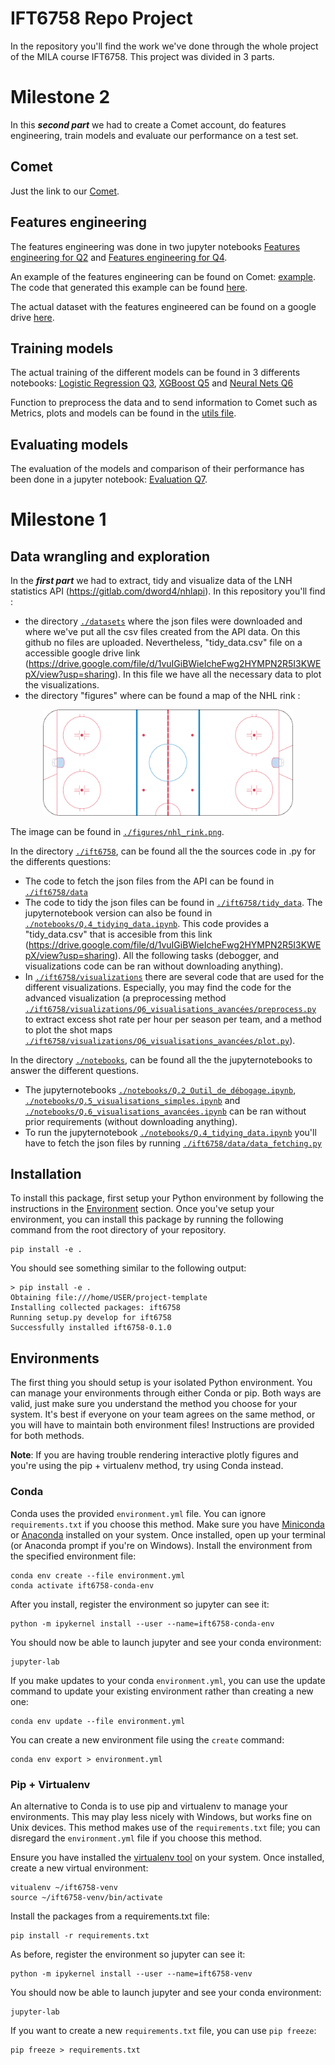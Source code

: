 # IFT6758 Repo Project

In the repository you'll find the work we've done through the whole project of the MILA course IFT6758. This project was divided in 3 parts.
# Milestone 2
In this ***second part*** we had to create a Comet account, do features engineering, train models and evaluate our performance on a test set.

## Comet
Just the link to our [Comet](https://www.comet.com/princesslove/itf-6758-team-4/view/new/panels).

## Features engineering
The features engineering was done in two jupyter notebooks [Features engineering for Q2](./notebooks/Part_2_Q.2.ipynb) and [Features engineering for Q4](./notebooks/Part-2_Q.4-Tidy.ipynb).

An example of the features engineering can be found on Comet: [example](https://www.comet.com/princesslove/itf-6758-team-4/2289a0e68c43462eafc910ef9f356de7?assetId=9d8cd18edbe747748e16edfdaa47d4b8&assetPath=dataframes&experiment-tab=assets). The code that generated this example can be found [here](./ift6758/tidying_data/milestone2_tidying_data.py).

The actual dataset with the features engineered can be found on a google drive [here](https://drive.google.com/file/d/1kM__riNHRPx5GsyuOH3yhiql3OZvwmuP/view?usp=share_link).

## Training models
The actual training of the different models can be found in 3 differents notebooks: [Logistic Regression Q3](./notebooks/Part_2_Q.3.ipynb), [XGBoost Q5](./notebooks/Part_2_Q.5.ipynb) and [Neural Nets Q6](./notebooks/Part_2-Q.6.ipynb)

Function to preprocess the data and to send information to Comet such as Metrics, plots and models can be found in the [utils file](./ift6758/models/utils.py). 

## Evaluating models
The evaluation of the models and comparison of their performance has been done in a jupyter notebook: [Evaluation Q7](./notebooks/Part_2_Q.7.ipynb).

# Milestone 1

## Data wrangling and exploration
In the ***first part*** we had to extract, tidy and visualize data of the LNH statistics API (https://gitlab.com/dword4/nhlapi). In this repository you'll find :

- the directory [`./datasets`](./datasets) where the json files were downloaded and where we've put all the csv files created from the API data. On this github no files are uploaded. Nevertheless, "tidy_data.csv" file on a accessible google drive link (https://drive.google.com/file/d/1vuIGiBWieIcheFwg2HYMPN2R5I3KWEpX/view?usp=sharing). In this file we have all the necessary data to plot the visualizations.
- the directory "figures" where can be found a map of the NHL rink :

<p align="center">
<img src="./figures/nhl_rink.png" alt="NHL Rink is 200ft x 85ft." width="400"/>
<p>

The image can be found in [`./figures/nhl_rink.png`](./figures/nhl_rink.png).
    
In the directory [`./ift6758`](./ift6758), can be found all the the sources code in .py for the differents questions:
    
- The code to fetch the json files from the API can be found in [`./ift6758/data`](./ift6758/data)
- The code to tidy the json files can be found in [`./ift6758/tidy_data`](./ift6758/tidy_data). The jupyternotebook version can also be found in [`./notebooks/Q.4_tidying_data.ipynb`](./notebooks/Q.4_tidying_data.ipynb). This code provides a "tidy_data.csv" that is accesible from this link (https://drive.google.com/file/d/1vuIGiBWieIcheFwg2HYMPN2R5I3KWEpX/view?usp=sharing). All the following tasks (debogger, and visualizations code can be ran without downloading anything).
- In [`./ift6758/visualizations`](./ift6758/visualizations) there are several code that are used for the different visualizations. Especially, you may find the code for the advanced visualization (a preprocessing method [`./ift6758/visualizations/Q6_visualisations_avancées/preprocess.py`](./ift6758/visualizations/Q6_visualisations_avancées/preprocess.py) to extract excess shot rate per hour per season per team, and a method to plot the shot maps [`./ift6758/visualizations/Q6_visualisations_avancées/plot.py`](./ift6758/visualizations/Q6_visualisations_avancées/plot.py)).
    
In the directory [`./notebooks`](./notebooks), can be found all the the jupyternotebooks to answer the different questions. 
- The jupyternotebooks [`./notebooks/Q.2_Outil_de_débogage.ipynb`](./notebooks/Q.2_Outil_de_débogage.ipynb), [`./notebooks/Q.5_visualisations_simples.ipynb`](./notebooks/Q.5_visualisations_simples.ipynb) and [`./notebooks/Q.6_visualisations_avancées.ipynb`](./notebooks/Q.6_visualisations_avancées.ipynb) can be ran without prior requirements (without downloading anything). 
- To run the jupyternotebook  [`./notebooks/Q.4_tidying_data.ipynb`](./notebooks/Q.4_tidying_data.ipynb) you'll have to fetch the json files by running [`./ift6758/data/data_fetching.py`](./ift6758/data/data_fetching.py)


## Installation

To install this package, first setup your Python environment by following the instructions in the [Environment](#environments) section.
Once you've setup your environment, you can install this package by running the following command from the root directory of your repository. 

    pip install -e .

You should see something similar to the following output:

    > pip install -e .
    Obtaining file:///home/USER/project-template
    Installing collected packages: ift6758
    Running setup.py develop for ift6758
    Successfully installed ift6758-0.1.0


## Environments

The first thing you should setup is your isolated Python environment.
You can manage your environments through either Conda or pip.
Both ways are valid, just make sure you understand the method you choose for your system.
It's best if everyone on your team agrees on the same method, or you will have to maintain both environment files!
Instructions are provided for both methods.

**Note**: If you are having trouble rendering interactive plotly figures and you're using the pip + virtualenv method, try using Conda instead.

### Conda 

Conda uses the provided `environment.yml` file.
You can ignore `requirements.txt` if you choose this method.
Make sure you have [Miniconda](https://docs.conda.io/en/latest/miniconda.html) or [Anaconda](https://www.anaconda.com/products/individual) installed on your system.
Once installed, open up your terminal (or Anaconda prompt if you're on Windows).
Install the environment from the specified environment file:

    conda env create --file environment.yml
    conda activate ift6758-conda-env

After you install, register the environment so jupyter can see it:

    python -m ipykernel install --user --name=ift6758-conda-env

You should now be able to launch jupyter and see your conda environment:

    jupyter-lab

If you make updates to your conda `environment.yml`, you can use the update command to update your existing environment rather than creating a new one:

    conda env update --file environment.yml    

You can create a new environment file using the `create` command:

    conda env export > environment.yml

### Pip + Virtualenv

An alternative to Conda is to use pip and virtualenv to manage your environments.
This may play less nicely with Windows, but works fine on Unix devices.
This method makes use of the `requirements.txt` file; you can disregard the `environment.yml` file if you choose this method.

Ensure you have installed the [virtualenv tool](https://virtualenv.pypa.io/en/latest/installation.html) on your system.
Once installed, create a new virtual environment:

    vitualenv ~/ift6758-venv
    source ~/ift6758-venv/bin/activate

Install the packages from a requirements.txt file:

    pip install -r requirements.txt

As before, register the environment so jupyter can see it:

    python -m ipykernel install --user --name=ift6758-venv

You should now be able to launch jupyter and see your conda environment:

    jupyter-lab

If you want to create a new `requirements.txt` file, you can use `pip freeze`:

    pip freeze > requirements.txt



